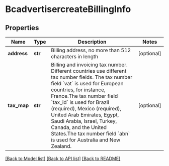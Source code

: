 # BcadvertisercreateBillingInfo

## Properties
Name | Type | Description | Notes
------------ | ------------- | ------------- | -------------
**address** | **str** | Billing address, no more than 512 characters in length | [optional] 
**tax_map** | **str** | Billing and invoicing tax number. Different countries use different tax number fields. The tax number field &#x60;vat&#x60; is used for European countries, for instance, France.The tax number field &#x60;tax_id&#x60; is used for Brazil (required), Mexico (required), United Arab Emirates, Egypt, Saudi Arabia, Israel, Turkey, Canada, and the United States.The tax number field &#x60;abn&#x60; is used for Australia and New Zealand. | [optional] 

[[Back to Model list]](../README.md#documentation-for-models) [[Back to API list]](../README.md#documentation-for-api-endpoints) [[Back to README]](../README.md)

